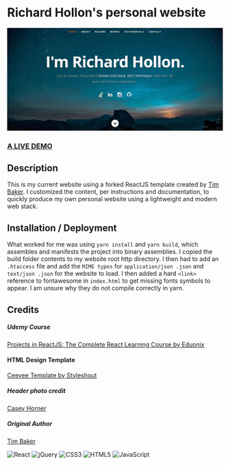 # Richard Hollon's personal website
![Richard Hollon Website](resume-screenshot.jpg?raw=true "Richard Hollon Website")
### <a href="http://richardhollon.com/">A LIVE DEMO</a> 

## Description
This is my current website using a forked ReactJS template created by [Tim Baker](https://github.com/tbakerx/react-resume-template). I customized the content, per instructions and documentation, to quickly produce my own personal website using a lightweight and modern web stack.

## Installation / Deployment
What worked for me was using `yarn install` and `yarn build`, which assembles and manifests the project into binary assemblies. I copied the build folder contents to my website root http directory. I then had to add an `.htaccess` file and add the `MIME types` for `application/json .json` and `text/json .json` for the website to load. I then added a hard `<link>` reference to fontawesome in `index.html` to get missing fonts symbols to appear. I am unsure why they do not compile correctly in yarn.

## Credits
##### Udemy Course
<a href="https://www.udemy.com/projects-in-reactjs-the-complete-react-learning-course/learn/v4/overview">Projects in ReactJS: The Complete React Learning Course by Eduonix</a>

#### HTML Design Template
<a href="https://www.styleshout.com/free-templates/ceevee/">Ceevee Template by Styleshout</a>

##### Header photo credit
<a href="https://unsplash.com/@mischievous_penguins?utm_medium=referral&amp;utm_campaign=photographer-credit&amp;utm_content=creditBadge">Casey Horner</a>

##### Original Author
[Tim Baker](https://github.com/tbakerx)


![React](https://img.shields.io/badge/react-%2320232a.svg?style=for-the-badge&logo=react&logoColor=%2361DAFB)
![jQuery](https://img.shields.io/badge/jquery-%230769AD.svg?style=for-the-badge&logo=jquery&logoColor=white)
![CSS3](https://img.shields.io/badge/css3-%231572B6.svg?style=for-the-badge&logo=css3&logoColor=white)
![HTML5](https://img.shields.io/badge/html5-%23E34F26.svg?style=for-the-badge&logo=html5&logoColor=white)
![JavaScript](https://img.shields.io/badge/javascript-%23323330.svg?style=for-the-badge&logo=javascript&logoColor=%23F7DF1E)
